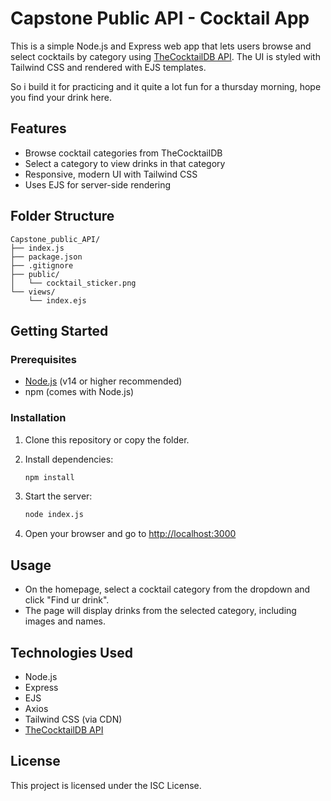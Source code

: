 # Capstone Public API - Cocktail App

This is a simple Node.js and Express web app that lets users browse and select cocktails by category using [TheCocktailDB API](https://www.thecocktaildb.com/api.php). The UI is styled with Tailwind CSS and rendered with EJS templates.

So i build it for practicing and it quite a lot fun for a thursday morning, hope you find your drink here.

## Features

- Browse cocktail categories from TheCocktailDB
- Select a category to view drinks in that category
- Responsive, modern UI with Tailwind CSS
- Uses EJS for server-side rendering

## Folder Structure

```
Capstone_public_API/
├── index.js
├── package.json
├── .gitignore
├── public/
│   └── cocktail_sticker.png
└── views/
    └── index.ejs
```

## Getting Started

### Prerequisites

- [Node.js](https://nodejs.org/) (v14 or higher recommended)
- npm (comes with Node.js)

### Installation

1. Clone this repository or copy the folder.
2. Install dependencies:

   ```sh
   npm install
   ```

3. Start the server:

   ```sh
   node index.js
   ```

4. Open your browser and go to [http://localhost:3000](http://localhost:3000)

## Usage

- On the homepage, select a cocktail category from the dropdown and click "Find ur drink".
- The page will display drinks from the selected category, including images and names.

## Technologies Used

- Node.js
- Express
- EJS
- Axios
- Tailwind CSS (via CDN)
- [TheCocktailDB API](https://www.thecocktaildb.com/api.php)

## License

This project is licensed under the ISC License.